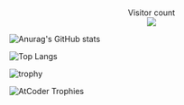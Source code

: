 ### 

<p align="center"> 
  Visitor count<br>
  <img src="https://profile-counter.glitch.me/E-taku/count.svg" />
</p>

![Anurag's GitHub stats](https://github-readme-stats.vercel.app/api?username=E-taku&count_private=true&show_icons=true&theme=radical)
<br>

![Top Langs](https://github-readme-stats.vercel.app/api/top-langs/?username=E-taku&count_private=true&theme=onedark&layout=compact&langs_count=10)


![trophy](https://github-profile-trophy.vercel.app/?username=E-taku&theme=onedark&column=7)

![AtCoder Trophies](https://atcoder-trophies.vercel.app/api/v1/atcoder?username=E_taku&theme=radical)

<!--
**E-taku/E-taku** is a ✨ _special_ ✨ repository because its `README.md` (this file) appears on your GitHub profile.

Here are some ideas to get you started:

- 🔭 I’m currently working on ...
- 🌱 I’m currently learning ...
- 👯 I’m looking to collaborate on ...
- 🤔 I’m looking for help with ...
- 💬 Ask me about ...
- 📫 How to reach me: ...
- 😄 Pronouns: ...
- ⚡ Fun fact: ...
-->
